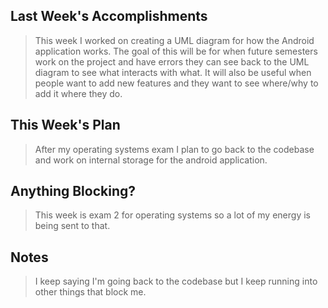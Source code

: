 ## Last Week's Accomplishments

> This week I worked on creating a UML diagram for how the Android application works. The goal of this will be for when future semesters work on the project and have errors they can see back to the UML diagram to see what interacts with what. It will also be useful when people want to add new features and they want to see where/why to add it where they do.

## This Week's Plan

> After my operating systems exam I plan to go back to the codebase and work on internal storage for the android application.

## Anything Blocking?

> This week is exam 2 for operating systems so a lot of my energy is being sent to that.

## Notes

> I keep saying I'm going back to the codebase but I keep running into other things that block me.
